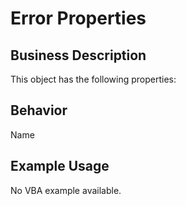 # Error Properties

## Business Description
This object has the following properties:

## Behavior
Name

## Example Usage
No VBA example available.